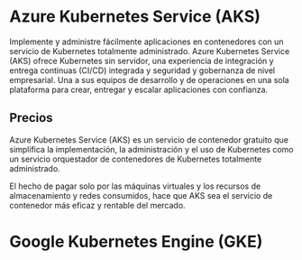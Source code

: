 # Azure Kubernetes Service (AKS)

Implemente y administre fácilmente aplicaciones en contenedores con un servicio de Kubernetes totalmente administrado. Azure Kubernetes Service (AKS) ofrece Kubernetes sin servidor, una experiencia de integración y entrega continuas (CI/CD) integrada y seguridad y gobernanza de nivel empresarial. Una a sus equipos de desarrollo y de operaciones en una sola plataforma para crear, entregar y escalar aplicaciones con confianza.


## Precios

Azure Kubernetes Service (AKS) es un servicio de contenedor gratuito que simplifica la implementación, la administración y el uso de Kubernetes como un servicio orquestador de contenedores de Kubernetes totalmente administrado.

El hecho de pagar solo por las máquinas virtuales y los recursos de almacenamiento y redes consumidos, hace que AKS sea el servicio de contenedor más eficaz y rentable del mercado.


# Google Kubernetes Engine (GKE)